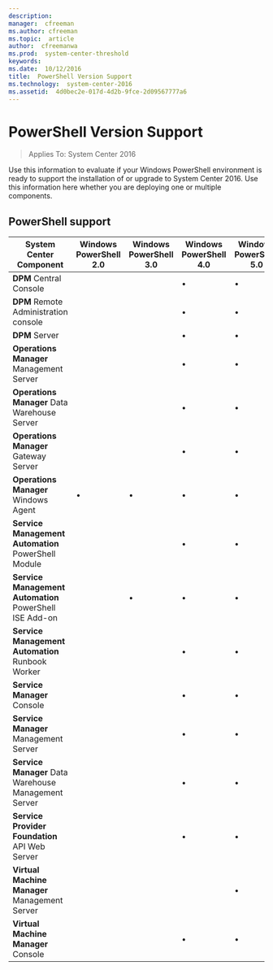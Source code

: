 ```yaml
---
description:  
manager:  cfreeman
ms.author: cfreeman
ms.topic:  article
author:  cfreemanwa
ms.prod:  system-center-threshold
keywords:  
ms.date:  10/12/2016
title:  PowerShell Version Support
ms.technology:  system-center-2016
ms.assetid:  4d0bec2e-017d-4d2b-9fce-2d09567777a6
---
```


# PowerShell Version Support

>Applies To: System Center 2016

Use this information to evaluate if your Windows PowerShell environment is ready to support the installation of or upgrade to System Center 2016. Use this information here whether you are deploying one or multiple components.

## PowerShell support

|System Center Component|Windows PowerShell 2.0|Windows PowerShell 3.0|Windows PowerShell 4.0|Windows PowerShell 5.0|
|---------------------------|--------------------------|--------------------------|-----------------------------------------------|-----------------------------------------------|
|**DPM** Central Console|||&#8226;|&#8226;|
|**DPM** Remote Administration console|||&#8226;|&#8226;|
|**DPM** Server|||&#8226;|&#8226;|
|**Operations Manager** Management Server|||&#8226;|&#8226;|
|**Operations Manager** Data Warehouse Server|||&#8226;|&#8226;|
|**Operations Manager** Gateway Server|||&#8226;|&#8226;|
|**Operations Manager** Windows Agent|&#8226;|&#8226;|&#8226;|&#8226;|
|**Service Management Automation** PowerShell Module|||&#8226;|&#8226;|
|**Service Management Automation** PowerShell ISE Add-on||&#8226;|&#8226;|&#8226;|
|**Service Management Automation** Runbook Worker|||&#8226;|&#8226;|
|**Service Manager** Console|||&#8226;|&#8226;|
|**Service Manager** Management Server|||&#8226;|&#8226;|
|**Service Manager** Data Warehouse Management Server|||&#8226;|&#8226;|
|**Service Provider Foundation** API Web Server|||&#8226;|&#8226;|
|**Virtual Machine Manager** Management Server||||&#8226;|
|**Virtual Machine Manager** Console|||&#8226;|&#8226;|
